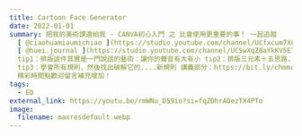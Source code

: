```yaml
---
title: Cartoon Face Generator
date: 2022-01-01
summary: 把我的美術課還給我 - CANVA初心入門 之 比會使用更重要的事！ 一起追蹤
  [ @ciaohuamiaumichiao ](https://studio.youtube.com/channel/UCfxcum7XC4qB-jFbH1qjE-Q)
  [ @huei.journal ](https://studio.youtube.com/channel/UCSwXqZ8aYkKV5ETTgIbPwDQ)
  tip1：排版這件其實是一門說話的藝術：讓你的聲音有大有小 tip2：排版三元素＋五思路，只要各選其一發揮，你的版面馬上不一樣
  tip3：學會所有規則，然後找出破解它的....新規則 講義部分：https://bit.ly/chmmccanvastarter
  精彩時間點歡迎留言補充增加！
tags:
  - ED
external_link: https://youtu.be/rmWNu_D59io?si=fqZDhrAOezTX4PTo
image:
  filename: maxresdefault.webp
---
```

